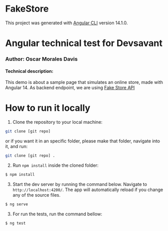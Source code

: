 # FakeStore

This project was generated with [Angular CLI](https://github.com/angular/angular-cli) version 14.1.0.

# Angular technical test for Devsavant
### Author: Oscar Morales Davis
#### Technical description:

This demo is about a sample page that simulates an online store, made with Angular 14. As backend endpoint, we are using [Fake Store API](https://fakestoreapi.com/)

# How to run it locally
1. Clone the repository to your local machine:
```bash
git clone [git repo]
```
or if you want it in an specific folder, please make that folder, navigate into it, and run:
```bash
git clone [git repo] .
```

2. Run `npm install` inside the cloned folder:
```bash
$ npm install
```

3. Start the dev server by running the command below. Navigate to `http://localhost:4200/`. The app will automatically reload if you change any of the source files.
```bash
$ ng serve
```
3. For run the tests, run the command bellow:
```bash
$ ng test
```

